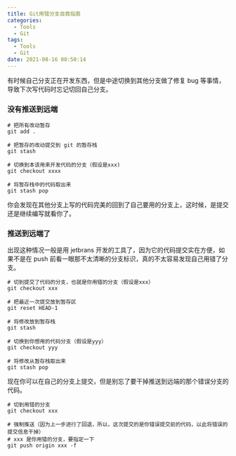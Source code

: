 ```yaml
---
title: Git用错分支自救指南
categories:
  - Tools
  - Git
tags:
  - Tools
  - Git
date: 2021-08-16 00:50:14
---
```


有时候自己分支正在开发东西，但是中途切换到其他分支做了修复 bug 等事情，导致下次写代码时忘记切回自己分支。

### 没有推送到远端

```shell
# 把所有改动暂存
git add .

# 把暂存的改动提交到 git 的暂存栈
git stash

# 切换到本该用来开发代码的分支（假设是xxx)
git checkout xxxx

# 将暂存栈中的代码取出来
git stash pop
```

你会发现在其他分支上写的代码完美的回到了自己要用的分支上，这时候，是提交还是继续编写就看你了。

### 推送到远端了

出现这种情况一般是用 jetbrans 开发的工具了，因为它的代码提交实在方便，如果不是在 push 前看一眼那不太清晰的分支标识，真的不太容易发现自己用错了分支。

```shell
# 切到提交了代码的分支，也就是你用错的分支（假设是xxx）
git checkout xxx

# 把最近一次提交放到暂存区
git reset HEAD-1

# 将修改放到暂存栈
git stash

# 切换到你想用的代码分支（假设是yyy）
git checkout yyy

# 将修改从暂存栈取出来
git stash pop
```

现在你可以在自己的分支上提交，但是别忘了要干掉推送到远端的那个错误分支的代码。

```shell
# 切到用错的分支
git checkout xxx

# 强制推送（因为上一步进行了回退，所以，这次提交的是你错误提交前的代码，以此将错误的提交信息干掉）
# xxx 是你用错的分支，要指定一下
git push origin xxx -f 
```



